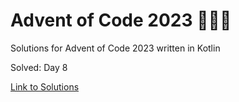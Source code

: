# Advent of Code 2023 🎄🌟🎅
Solutions for Advent of Code 2023 written in Kotlin

Solved: Day 8

[Link to Solutions](https://github.com/patrick-elmquist/Advent-of-Code-2023/tree/main/src/main/kotlin)
